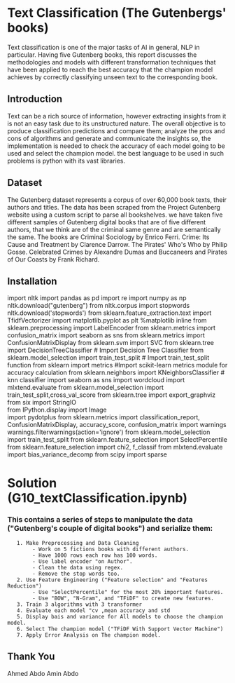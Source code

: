 
# Text Classification (The Gutenbergs' books)

Text classification is one of the major tasks of AI in general, NLP in particular. Having five Gutenberg books, this report discusses the methodologies and models with different transformation techniques that have been applied to reach the best accuracy that the champion model achieves by correctly classifying unseen text to the corresponding book.

## Introduction
Text can be a rich source of information, however extracting insights from it is not an easy task due to its unstructured nature. The overall objective is to produce classification predictions and compare them; analyze the pros and cons of algorithms and generate and communicate the insights so, the implementation is needed to check the accuracy of each model going to be used and select the champion model. the best language to be used in such problems is python with its vast libraries.

## Dataset
The Gutenberg dataset represents a corpus of over 60,000 book texts, their authors and titles. The data has been scraped from the Project Gutenberg website using a custom script to parse all bookshelves. we have taken five different samples of Gutenberg digital books that are of five different authors, that we think are of the criminal same genre and are semantically the same. The books are Criminal Sociology by Enrico Ferri. Crime: Its Cause and Treatment by Clarence Darrow. The Pirates' Who's Who by Philip Gosse. Celebrated Crimes by Alexandre Dumas and Buccaneers and Pirates of Our Coasts by Frank Richard. 

## Installation 
import nltk
import pandas as pd
import re
import numpy as np
nltk.download("gutenberg")
from nltk.corpus import stopwords
nltk.download('stopwords')
from sklearn.feature_extraction.text import TfidfVectorizer
import matplotlib.pyplot as plt
%matplotlib inline
from sklearn.preprocessing import LabelEncoder
from sklearn.metrics import confusion_matrix
import seaborn as sns
from sklearn.metrics import ConfusionMatrixDisplay
from sklearn.svm import SVC
from sklearn.tree import DecisionTreeClassifier # Import Decision Tree Classifier
from sklearn.model_selection import train_test_split # Import train_test_split function
from sklearn import metrics #Import scikit-learn metrics module for accuracy calculation
from sklearn.neighbors import KNeighborsClassifier # knn classifier
import seaborn as sns
import wordcloud
import mlxtend.evaluate
from sklearn.model_selection import train_test_split,cross_val_score
from sklearn.tree import export_graphviz
from six import StringIO  
from IPython.display import Image  
import pydotplus
from sklearn.metrics import classification_report, ConfusionMatrixDisplay, accuracy_score, confusion_matrix
import warnings
warnings.filterwarnings(action='ignore')
from sklearn.model_selection import train_test_split
from sklearn.feature_selection import SelectPercentile
from sklearn.feature_selection import chi2, f_classif
from mlxtend.evaluate import bias_variance_decomp
from scipy import sparse

#  Solution (G10_textClassification.ipynb)
### This contains a series of steps to manipulate the data ("Gutenberg's couple of digital books") and serialize them:
       1. Make Preprocessing and Data Cleaning
			- Work on 5 fictions books with different authors.
			- Have 1000 rows each row has 100 words.
			- Use label encoder "on Author".
			- Clean the data using regex.
			- Remove the stop words too.
       2. Use Feature Engineering ("Feature selection" and "Features Reduction")
			- Use "SelectPercentile" for the most 20% important features.
			- Use "BOW", "N-Gram", and "TFiDF" to create new features.
       3. Train 3 algorithms with 3 transformer
	   4. Evaluate each model "cv ,mean accuracy and std
	   5. Display bais and variance for All models to choose the champion model.
	   6. Select The champion model ("TFiDF With Support Vector Machine")
	   7. Apply Error Analysis on The champion model.
## Thank You
Ahmed Abdo Amin Abdo
